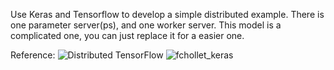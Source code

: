 Use Keras and Tensorflow to develop a simple distributed example.
There is one parameter server(ps), and one worker server.
This model is a complicated one, you can just replace it for a easier one.

Reference:
![Distributed TensorFlow](https://www.tensorflow.org/deploy/distributed)
![fchollet_keras](https://gist.github.com/fchollet/2c9b029f505d94e6b8cd7f8a5e244a4e)
